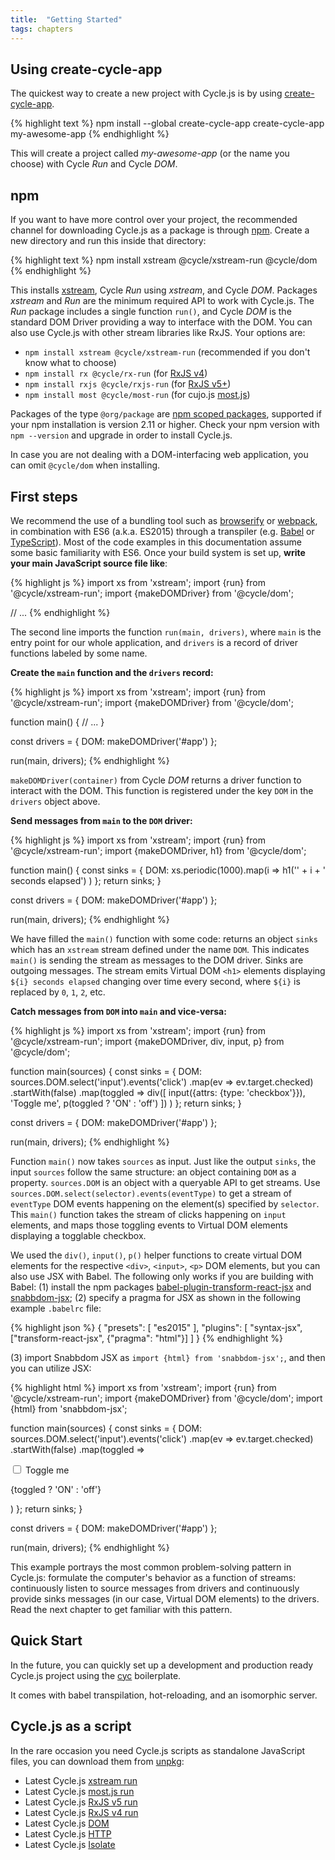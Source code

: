 ```yaml
---
title:  "Getting Started"
tags: chapters
---
```


<h2 id="create-cycle-app">Using create-cycle-app</h2>

The quickest way to create a new project with Cycle.js is by using [create-cycle-app](https://github.com/cyclejs-community/create-cycle-app).

{% highlight text %}
npm install --global create-cycle-app
create-cycle-app my-awesome-app
{% endhighlight %}

This will create a project called *my-awesome-app* (or the name you choose) with Cycle *Run* and Cycle *DOM*.

<h2 id="npm">npm</h2>

If you want to have more control over your project, the recommended channel for downloading Cycle.js as a package is through [npm](http://npmjs.org/). Create a new directory and run this inside that directory:

{% highlight text %}
npm install xstream @cycle/xstream-run @cycle/dom
{% endhighlight %}

This installs [xstream](http://staltz.com/xstream), Cycle *Run* using *xstream*, and Cycle *DOM*. Packages *xstream* and *Run* are the minimum required API to work with Cycle.js. The *Run* package includes a single function `run()`, and Cycle *DOM* is the standard DOM Driver providing a way to interface with the DOM. You can also use Cycle.js with other stream libraries like RxJS. Your options are:

- `npm install xstream @cycle/xstream-run` (recommended if you don't know what to choose)
- `npm install rx @cycle/rx-run` (for [RxJS v4](https://github.com/Reactive-Extensions/RxJS))
- `npm install rxjs @cycle/rxjs-run` (for [RxJS v5+](http://reactivex.io/rxjs))
- `npm install most @cycle/most-run` (for cujo.js [most.js](https://github.com/cujojs/most))

Packages of the type `@org/package` are [npm scoped packages](https://docs.npmjs.com/getting-started/scoped-packages), supported if your npm installation is version 2.11 or higher. Check your npm version with `npm --version` and upgrade in order to install Cycle.js.

In case you are not dealing with a DOM-interfacing web application, you can omit `@cycle/dom` when installing.

<h2 id="first-steps">First steps</h2>

We recommend the use of a bundling tool such as [browserify](http://browserify.org/) or [webpack](http://webpack.github.io/), in combination with ES6 (a.k.a. ES2015) through a transpiler (e.g. [Babel](http://babeljs.io/) or [TypeScript](http://typescriptlang.org/)). Most of the code examples in this documentation assume some basic familiarity with ES6. Once your build system is set up, **write your main JavaScript source file like**:

{% highlight js %}
import xs from 'xstream';
import {run} from '@cycle/xstream-run';
import {makeDOMDriver} from '@cycle/dom';

// ...
{% endhighlight %}

The second line imports the function `run(main, drivers)`, where `main` is the entry point for our whole application, and `drivers` is a record of driver functions labeled by some name.

**Create the `main` function and the `drivers` record:**

{% highlight js %}
import xs from 'xstream';
import {run} from '@cycle/xstream-run';
import {makeDOMDriver} from '@cycle/dom';

function main() {
  // ...
}

const drivers = {
  DOM: makeDOMDriver('#app')
};

run(main, drivers);
{% endhighlight %}

`makeDOMDriver(container)` from Cycle *DOM* returns a driver function to interact with the DOM. This function is registered under the key `DOM` in the `drivers` object above.

**Send messages from `main` to the `DOM` driver:**

{% highlight js %}
import xs from 'xstream';
import {run} from '@cycle/xstream-run';
import {makeDOMDriver, h1} from '@cycle/dom';

function main() {
  const sinks = {
    DOM: xs.periodic(1000).map(i =>
      h1('' + i + ' seconds elapsed')
    )
  };
  return sinks;
}

const drivers = {
  DOM: makeDOMDriver('#app')
};

run(main, drivers);
{% endhighlight %}

We have filled the `main()` function with some code: returns an object `sinks` which has an `xstream` stream defined under the name `DOM`. This indicates `main()` is sending the stream as messages to the DOM driver. Sinks are outgoing messages. The stream emits Virtual DOM `<h1>` elements displaying `${i} seconds elapsed` changing over time every second, where `${i}` is replaced by `0`, `1`, `2`, etc.

**Catch messages from `DOM` into `main` and vice-versa:**

{% highlight js %}
import xs from 'xstream';
import {run} from '@cycle/xstream-run';
import {makeDOMDriver, div, input, p} from '@cycle/dom';

function main(sources) {
  const sinks = {
    DOM: sources.DOM.select('input').events('click')
      .map(ev => ev.target.checked)
      .startWith(false)
      .map(toggled =>
        div([
          input({attrs: {type: 'checkbox'}}), 'Toggle me',
          p(toggled ? 'ON' : 'off')
        ])
      )
  };
  return sinks;
}

const drivers = {
  DOM: makeDOMDriver('#app')
};

run(main, drivers);
{% endhighlight %}

Function `main()` now takes `sources` as input. Just like the output `sinks`, the input `sources` follow the same structure: an object containing `DOM` as a property. `sources.DOM` is an object with a queryable API to get streams. Use `sources.DOM.select(selector).events(eventType)` to get a stream of `eventType` DOM events happening on the element(s) specified by `selector`. This `main()` function takes the stream of clicks happening on `input` elements, and maps those toggling events to Virtual DOM elements displaying a togglable checkbox.

We used the `div()`, `input()`, `p()` helper functions to create virtual DOM elements for the respective `<div>`, `<input>`, `<p>` DOM elements, but you can also use JSX with Babel. The following only works if you are building with Babel: (1) install the npm packages  [babel-plugin-transform-react-jsx](http://babeljs.io/docs/plugins/transform-react-jsx/) and [snabbdom-jsx](https://www.npmjs.com/package/snabbdom-jsx); (2) specify a pragma for JSX as shown in the following example `.babelrc` file:

{% highlight json %}
{
  "presets": [
    "es2015"
  ],
  "plugins": [
    "syntax-jsx",
    ["transform-react-jsx", {"pragma": "html"}]
  ]
}
{% endhighlight %}

(3) import Snabbdom JSX as `import {html} from 'snabbdom-jsx';`, and then you can utilize JSX:

{% highlight html %}
import xs from 'xstream';
import {run} from '@cycle/xstream-run';
import {makeDOMDriver} from '@cycle/dom';
import {html} from 'snabbdom-jsx';

function main(sources) {
  const sinks = {
    DOM: sources.DOM.select('input').events('click')
      .map(ev => ev.target.checked)
      .startWith(false)
      .map(toggled =>
        <div>
          <input type="checkbox" /> Toggle me
          <p>{toggled ? 'ON' : 'off'}</p>
        </div>
      )
  };
  return sinks;
}

const drivers = {
  DOM: makeDOMDriver('#app')
};

run(main, drivers);
{% endhighlight %}

This example portrays the most common problem-solving pattern in Cycle.js: formulate the computer's behavior as a function of streams: continuously listen to source messages from drivers and continuously provide sinks messages (in our case, Virtual DOM elements) to the drivers. Read the next chapter to get familiar with this pattern.

<h2 id="quick-start">Quick Start</h2>

In the future, you can quickly set up a development and production ready Cycle.js project using the [cyc](https://github.com/edge/cyc) boilerplate.

It comes with babel transpilation, hot-reloading, and an isomorphic server.

<h2 id="cyclejs-as-a-script">Cycle.js as a script</h2>

In the rare occasion you need Cycle.js scripts as standalone JavaScript files, you can download them from [unpkg](https://unpkg.com):

- Latest Cycle.js [xstream run](https://unpkg.com/@cycle/xstream-run/dist/cycle.js)
- Latest Cycle.js [most.js run](https://unpkg.com/@cycle/most-run/dist/cycle-most-run.js)
- Latest Cycle.js [RxJS v5 run](https://unpkg.com/@cycle/rxjs-run/dist/cycle.js)
- Latest Cycle.js [RxJS v4 run](https://unpkg.com/@cycle/rx-run/dist/cycle.js)
- Latest Cycle.js [DOM](https://unpkg.com/@cycle/dom/dist/cycle-dom.js)
- Latest Cycle.js [HTTP](https://unpkg.com/@cycle/http/dist/cycle-http-driver.js)
- Latest Cycle.js [Isolate](https://unpkg.com/@cycle/isolate/dist/cycle-isolate.js)
